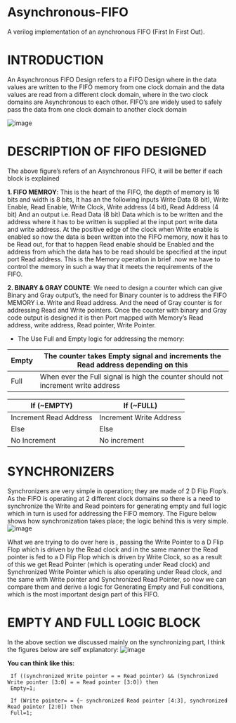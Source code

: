 # Asynchronous-FIFO
A verilog implementation of an aynchronous FIFO (First In First Out).

# INTRODUCTION
An Asynchronous FIFO Design refers to a FIFO Design where in the data values are written to the FIFO memory from one clock domain 
and the data values are read from a different clock domain, where in the two clock domains are Asynchronous to each other.
FIFO’s are widely used to safely pass the data from one clock domain to another clock domain


![image](https://user-images.githubusercontent.com/72949261/213868606-11b3938e-f526-491e-90dc-d7e63132037b.png)


# DESCRIPTION OF FIFO DESIGNED
The above figure’s refers of an Asynchronous FIFO, it will be better if each block is explained

**1. FIFO MEMROY**: 
    This is the heart of the FIFO, the depth of memory is 16 bits and width is 8 bits,
    It has an the following inputs
    Write Data (8 bit), Write Enable, Read Enable, Write Clock, Write address (4 bit), 
    Read Address (4 bit) And an output i.e. Read Data (8 bit)
    Data which is to be written and the address where it has to be written is supplied at the input port write data and write address. At the positive edge of the         clock when Write enable is enabled so now the data is been written into the FIFO memory, now it has to be Read out, for that to happen Read enable should be           Enabled and the address from which the data has to be read should be specified at the input port Read address. This is the Memory operation in brief .now we have       to control the memory in such a way that it meets the requirements of the FIFO.

**2. BINARY & GRAY COUNTE**: 
    We need to design a counter which can give Binary and Gray output’s, the need for Binary counter is to address the FIFO MEMORY i.e. Write and Read address. And the     need of Gray counter is for addressing Read and Write pointers. Once the counter with binary and Gray code output is designed it is then Port mapped with Memory’s     Read address, write address, Read pointer, Write Pointer.
    
* The Use Full and Empty logic for addressing the memory:

| Empty | The counter takes Empty signal and increments the Read address depending on this | 
|-------|----------------------------------------------------------------------------------| 
| Full  | When ever the Full signal is high the counter should not increment write address |
    
|       If (~EMPTY)             |         If (~FULL)            |                  
|-------------------------------|-------------------------------|
|Increment Read Address         |    Increment Write Address    |                
|Else                           |           Else                |                 
|No Increment                   |         No increment          |                 
    

# SYNCHRONIZERS
Synchronizers are very simple in operation; they are made of 2 D Flip Flop’s.
As the FIFO is operating at 2 different clock domains so there is a need to synchronize the Write and Read pointers for generating empty and full logic which in turn is used for addressing the FIFO memory.
The Figure below shows how synchronization takes place; the logic behind this is very simple.
![image](https://user-images.githubusercontent.com/72949261/213869582-55d66493-3b3f-4f8d-9165-23faa9b93e87.png)

What we are trying to do over here is , passing the Write Pointer to a D Flip Flop which is driven by the Read clock and in the same manner the Read pointer is fed to a D Flip Flop which is driven by Write Clock, so as a result of this we get Read Pointer (which is operating under Read clock) and Synchronized Write Pointer which is also operating under Read clock, and the same with Write pointer and Synchronized Read Pointer, so now we can compare them and derive a logic for Generating Empty and Full conditions, which is the most important design part of this FIFO.


# EMPTY AND FULL LOGIC BLOCK
In the above section we discussed mainly on the synchronizing part, I think the figures below are self explanatory:
![image](https://user-images.githubusercontent.com/72949261/213869673-bf4f22cd-3294-483f-b802-937c1255ca94.png)

**You can think like this:** 
 ```  
  If ((synchronized Write pointer = = Read pointer) && (Synchronized Write pointer [3:0] = = Read pointer [3:0]) then
  Empty=1; 
  
  If (Write pointer= = {~ synchronized Read pointer [4:3], synchronized Read pointer [2:0]) then 
  Full=1;
```


